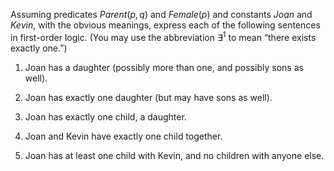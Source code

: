 

Assuming predicates ${Parent}(p,q)$ and ${Female}(p)$ and constants
${Joan}$ and ${Kevin}$, with the obvious meanings, express each of
the following sentences in first-order logic. (You may use the
abbreviation $\exists^{1}$ to mean “there exists exactly one.”)<br>

1.  Joan has a daughter (possibly more than one, and possibly sons
    as well).<br>

2.  Joan has exactly one daughter (but may have sons as well).<br>

3.  Joan has exactly one child, a daughter.<br>

4.  Joan and Kevin have exactly one child together.<br>

5.  Joan has at least one child with Kevin, and no children with
    anyone else.
